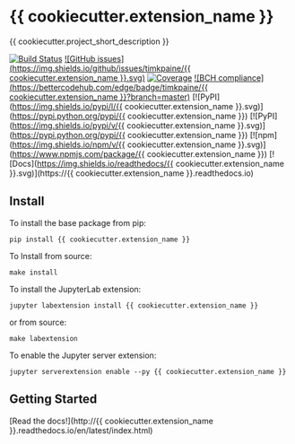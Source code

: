 # {{ cookiecutter.extension_name }}

{{ cookiecutter.project_short_description }}

[![Build Status]()]()
[![GitHub issues](https://img.shields.io/github/issues/timkpaine/{{ cookiecutter.extension_name }}.svg)]()
[![Coverage]()]()
[![BCH compliance](https://bettercodehub.com/edge/badge/timkpaine/{{ cookiecutter.extension_name }}?branch=master)](https://bettercodehub.com/)
[![PyPI](https://img.shields.io/pypi/l/{{ cookiecutter.extension_name }}.svg)](https://pypi.python.org/pypi/{{ cookiecutter.extension_name }})
[![PyPI](https://img.shields.io/pypi/v/{{ cookiecutter.extension_name }}.svg)](https://pypi.python.org/pypi/{{ cookiecutter.extension_name }})
[![npm](https://img.shields.io/npm/v/{{ cookiecutter.extension_name }}.svg)](https://www.npmjs.com/package/{{ cookiecutter.extension_name }})
[![Docs](https://img.shields.io/readthedocs/{{ cookiecutter.extension_name }}.svg)](https://{{ cookiecutter.extension_name }}.readthedocs.io)

## Install
To install the base package from pip:

`pip install {{ cookiecutter.extension_name }}`

To Install from source:

`make install`


To install the JupyterLab extension:

`jupyter labextension install {{ cookiecutter.extension_name }}`

or from source:

`make labextension`

To enable the Jupyter server extension:

`jupyter serverextension enable --py {{ cookiecutter.extension_name }}`


## Getting Started
[Read the docs!](http://{{ cookiecutter.extension_name }}.readthedocs.io/en/latest/index.html)

